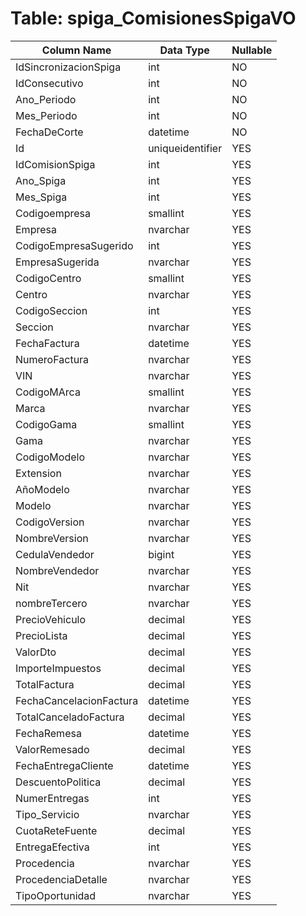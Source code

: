# Table: spiga_ComisionesSpigaVO

| Column Name | Data Type | Nullable |
|-------------|-----------|----------|
| IdSincronizacionSpiga | int | NO |
| IdConsecutivo | int | NO |
| Ano_Periodo | int | NO |
| Mes_Periodo | int | NO |
| FechaDeCorte | datetime | NO |
| Id | uniqueidentifier | YES |
| IdComisionSpiga | int | YES |
| Ano_Spiga | int | YES |
| Mes_Spiga | int | YES |
| Codigoempresa | smallint | YES |
| Empresa | nvarchar | YES |
| CodigoEmpresaSugerido | int | YES |
| EmpresaSugerida | nvarchar | YES |
| CodigoCentro | smallint | YES |
| Centro | nvarchar | YES |
| CodigoSeccion | int | YES |
| Seccion | nvarchar | YES |
| FechaFactura | datetime | YES |
| NumeroFactura | nvarchar | YES |
| VIN | nvarchar | YES |
| CodigoMArca | smallint | YES |
| Marca | nvarchar | YES |
| CodigoGama | smallint | YES |
| Gama | nvarchar | YES |
| CodigoModelo | nvarchar | YES |
| Extension | nvarchar | YES |
| AñoModelo | nvarchar | YES |
| Modelo | nvarchar | YES |
| CodigoVersion | nvarchar | YES |
| NombreVersion | nvarchar | YES |
| CedulaVendedor | bigint | YES |
| NombreVendedor | nvarchar | YES |
| Nit | nvarchar | YES |
| nombreTercero | nvarchar | YES |
| PrecioVehiculo | decimal | YES |
| PrecioLista | decimal | YES |
| ValorDto | decimal | YES |
| ImporteImpuestos | decimal | YES |
| TotalFactura | decimal | YES |
| FechaCancelacionFactura | datetime | YES |
| TotalCanceladoFactura | decimal | YES |
| FechaRemesa | datetime | YES |
| ValorRemesado | decimal | YES |
| FechaEntregaCliente | datetime | YES |
| DescuentoPolitica | decimal | YES |
| NumerEntregas | int | YES |
| Tipo_Servicio | nvarchar | YES |
| CuotaReteFuente | decimal | YES |
| EntregaEfectiva | int | YES |
| Procedencia | nvarchar | YES |
| ProcedenciaDetalle | nvarchar | YES |
| TipoOportunidad | nvarchar | YES |
